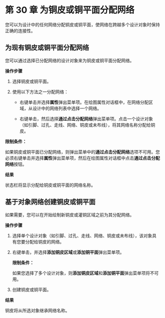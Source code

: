 # 第 30 章 为铜皮或铜平面分配网络

您可以为设计中的任何网络分配铜皮或铜平面，使网络在跨越多个设计对象时保持正确的连接性。

## 为现有铜皮或铜平面分配网络

您可以通过选择已分配网络的设计对象来为铜皮或铜平面分配网络。

**操作步骤**

1. 选择铜皮或铜平面。

2. 使用以下方法之一分配网络：

	- 右键单击并选择**属性**弹出菜单项。在绘图属性对话框中，在网络分配区域，从设计中的网络列表中选择一个网络。

	- 右键单击，然后选择**通过点击分配网络**弹出菜单项。点击一个设计对象（如引脚、过孔、走线、网络、铜皮或未布线），将其网络名称分配给铜皮。


**限制条件：**

如果铜皮或铜平面已分配网络，则弹出菜单中的**通过点击分配网络**选项不可用。您必须右键单击并选择**属性**弹出菜单项，然后在绘图属性对话框中点击**通过点击分配网络**按钮。

**结果**

状态栏将显示分配给铜皮或铜平面的网络名称。

## 基于对象网络创建铜皮或铜平面

如果需要，您可以在开始绘制新铜皮或灌铜区域之前为其分配网络。

**操作步骤**

1. 选择单个设计对象（如引脚、过孔、走线、网络、铜皮或未布线），该对象具有您要分配给铜皮的网络。

2. 右键单击，并选择**添加铜皮区域**或**添加铜平面**弹出菜单项。

   **限制条件：**

   如果您选择了多个设计对象，则**添加铜皮区域**和**添加铜平面**弹出菜单项将不可用。

3. 创建铜皮或铜平面。

**结果**

铜皮将从所选对象继承网络名称。